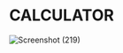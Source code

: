 # CALCULATOR

![Screenshot (219)](https://user-images.githubusercontent.com/40148448/71630048-f93b1680-2c26-11ea-832d-dae910160982.png)
